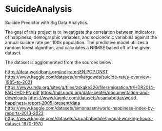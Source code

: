 # SuicideAnalysis
Suicide Predictor with Big Data Analytics.

The goal of this project is to investigate the correlation between indicators of happiness, demographic variables, and socionomic variables against the annual suicide rate per 100k population. The predictive model utilizes a random forest algorithm, and calculates a NRMSE based off of the given dataset.

The dataset is agglomerated from the sources below:

https://data.worldbank.org/indicator/EN.POP.DNST
https://www.kaggle.com/datasets/omkargowda/suicide-rates-overview-1985-to-2021
https://www.undp.org/sites/g/files/zskgke326/files/migration/tr/HDR2014-FAQ-IHDI-EN.pdf
https://hdr.undp.org/data-center/documentation-and-downloads
https://www.kaggle.com/datasets/usamabuttar/world-happiness-report-2005-present/data
https://www.kaggle.com/datasets/simonaasm/world-happiness-index-by-reports-2013-2023
https://www.kaggle.com/datasets/saurabhbadole/annual-working-hours-dataset-1870-1970
